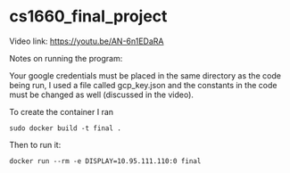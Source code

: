 # cs1660_final_project

Video link: https://youtu.be/AN-6n1EDaRA

Notes on running the program:

Your google credentials must be placed in the same directory as the code being run, I used a file called gcp_key.json and the constants in the code must be changed as well (discussed in the video).

To create the container I ran
```
sudo docker build -t final .
```
Then to run it:
```
docker run --rm -e DISPLAY=10.95.111.110:0 final
```
